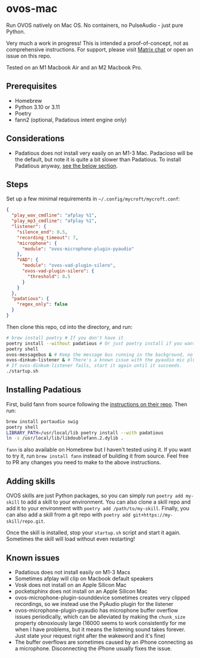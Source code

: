 # ovos-mac

Run OVOS natively on Mac OS. No containers, no PulseAudio - just pure Python.

Very much a work in progress! This is intended a proof-of-concept, not as comprehensive instructions. For support, please visit [Matrix chat](https://matrix.to/#/#OpenVoiceOS-Support:matrix.org) or open an issue on this repo.

Tested on an M1 Macbook Air and an M2 Macbook Pro.

## Prerequisites

- Homebrew
- Python 3.10 or 3.11
- Poetry
- fann2 (optional, Padatious intent engine only)

## Considerations

- Padatious does not install very easily on an M1-3 Mac. Padacioso will be the default, but note it is quite a bit slower than Padatious. To install Padatious anyway, [see the below section](#installing-padatious).

## Steps

Set up a few minimal requirements in `~/.config/mycroft/mycroft.conf`:

```json
{
  "play_wav_cmdline": "afplay %1",
  "play_mp3_cmdline": "afplay %1",
  "listener": {
    "silence_end": 0.5,
    "recording_timeout": 7,
    "microphone": {
      "module": "ovos-microphone-plugin-pyaudio"
    },
    "VAD": {
      "module": "ovos-vad-plugin-silero",
      "ovos-vad-plugin-silero": {
        "threshold": 0.5
      }
    }
  },
  "padatious": {
    "regex_only": false
  }
}
```

Then clone this repo, cd into the directory, and run:

```zsh
# brew install poetry # If you don't have it
poetry install --without padatious # Or just poetry install if you want Padatious
poetry shell
ovos-messagebus & # Keep the message bus running in the background, no need to shut it down and spin it up each time
ovos-dinkum-listener & # There's a known issue with the pyaudio mic plugin on Mac, so we start this manually.
# If ovos-dinkum-listener fails, start it again until it succeeds.
./startup.sh
```

## Installing Padatious

First, build fann from source following the [instructions on their repo](https://github.com/libfann/fann). Then run:

```zsh
brew install portaudio swig
poetry shell
LIBRARY_PATH=/usr/local/lib poetry install --with padatious
ln -s /usr/local/lib/libdoublefann.2.dylib .
```

`fann` is also available on Homebrew but I haven't tested using it. If you want to try it, run `brew install fann` instead of building it from source. Feel free to PR any changes you need to make to the above instructions.

## Adding skills

OVOS skills are just Python packages, so you can simply run `poetry add my-skill` to add a skill to your environment. You can also clone a skill repo and add it to your environment with `poetry add /path/to/my-skill`. Finally, you can also add a skill from a git repo with `poetry add git+https://my-skill/repo.git`.

Once the skill is installed, stop your `startup.sh` script and start it again. Sometimes the skill will load without even restarting!

## Known issues

- Padatious does not install easily on M1-3 Macs
- Sometimes afplay will clip on Macbook default speakers
- Vosk does not install on an Apple Silicon Mac
- pocketsphinx does not install on an Apple Silicon Mac
- ovos-microphone-plugin-sounddevice sometimes creates very clipped recordings, so we instead use the PyAudio plugin for the listener
- ovos-microphone-plugin-pyaudio has microphone buffer overflow issues periodically, which can be alleviated by making the `chunk_size` property obnoxiously large (16000 seems to work consistently for me when I have problems, but it means the listening sound takes forever. Just state your request right after the wakeword and it's fine)
- The buffer overflows are sometimes caused by an iPhone connecting as a microphone. Disconnecting the iPhone usually fixes the issue.

